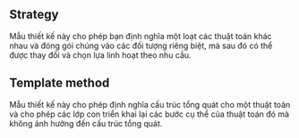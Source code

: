 ## Strategy
Mẫu thiết kế này cho phép bạn định nghĩa một loạt các thuật toán khác nhau và đóng gói chúng vào các đối tượng riêng biệt, mà sau đó có thể được thay đổi và chọn lựa linh hoạt theo nhu cầu.
## Template method
Mẫu thiết kế này cho phép định nghĩa cấu trúc tổng quát cho một thuật toán và cho phép các lớp con triển khai lại các bước cụ thể của thuật toán đó mà không ảnh hưởng đến cấu trúc tổng quát.